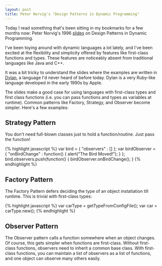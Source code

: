 ```yaml
---
layout: post
title: Peter Norvig's "Design Patterns in Dynamic Programming"
---
```


Today I read something that's been sitting in my bookmarks for a few months now: Peter Norvig's 1996 [slides](http://norvig.com/design-patterns/) on Design Patterns in Dynamic Programming.

I've been toying around with dynamic languages a lot lately, and I've been excited at the flexibility and simplicity offered by features like first-class functions and types. These features are noticeably absent from traditional languages like Java and C++.

It was a bit tricky to understand the slides where the examples are written in [Dylan](http://en.wikipedia.org/wiki/Dylan_(programming_language)), a language I'd never heard of before today. Dylan is a very Ruby-like language developed in the early 1990s by Apple.

The slides make a good case for using languages with first-class types and first class functions (i.e. you can pass functions and types as variables at runtime). Common patterns like Factory, Strategy, and Observer become simpler. Here's a few examples:

## Strategy Pattern
You don't need full-blown classes just to hold a function/routine. Just pass the function!

{% highlight javascript %}
var bird = { "observers" : [] };
var birdObserver = { "onBirdChange" : function() { alert("The Bird Moved!"); } };
bird.observers.push(function() { birdObserver.onBirdChange(); }
{% endhighlight %}

## Factory Pattern
The Factory Pattern defers deciding the type of an object instatiation till runtime. This is trivial with first-class types:

{% highlight javascript %}
var carType = getTypeFromConfigFile();
var car = carType.new();
{% endhighlight %}

## Observer Pattern
The Observer pattern calls a function somewhere when an object changes. Of course, this gets simpler when functions are first-class. Without first-class functions, observers need to inherit a common base class. With first-class functions, you can maintain a list of observers as a list of functions, and one object can observe many others easily.
